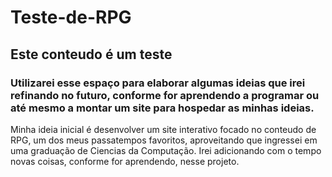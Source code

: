 # Teste-de-RPG

## Este conteudo é um teste

### Utilizarei esse espaço para elaborar algumas ideias que irei refinando no futuro, conforme for aprendendo a programar ou até mesmo a montar um site para hospedar as minhas ideias.

Minha ideia inicial é desenvolver um site interativo focado no conteudo de RPG, um dos meus passatempos favoritos, aproveitando que ingressei em uma graduação de Ciencias da Computação. Irei adicionando com o tempo novas coisas, conforme for aprendendo, nesse projeto.

